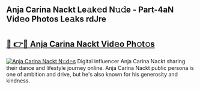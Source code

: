 ## Anja Carina Nackt Le𝚊k𝚎d N𝚞𝚍e - Part-4aN Vid𝚎o Photos Le𝚊ks rdJre

# <h2><a href="http://fb0ect2.evod.top/?m=Anja+Carina+Nackt">🔗 👉🔴 Anja Carina Nackt Vid𝚎o Ph𝚘t𝚘s</a></h2>

[![Anja Carina Nackt N𝚞d𝚎s](https://i.imgur.com/8V9OHl7.gif)](http://fb0ect2.evod.top/?m=Anja+Carina+Nackt)
Digital influencer Anja Carina Nackt sharing their dance and lifestyle journey online. Anja Carina Nackt public persona is one of ambition and drive, but he's also known for his generosity and kindness. 
